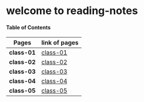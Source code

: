 # welcome to reading-notes


#### Table of Contents
Pages | link of pages
------------ | -------------
**class-01** | [class-01]()
**class-02** | [class-02]()
**class-03** | [class-03]()
**class-04** | [class-04]()
**class-05** | [class-05]()